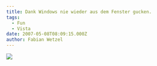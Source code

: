 ```yaml
---
title: Dank Windows nie wieder aus dem Fenster gucken.
tags:
  - Fun
  - Vista
date: 2007-05-08T08:09:15.000Z
author: Fabian Wetzel
---
```


![](vista_wetter.png)


